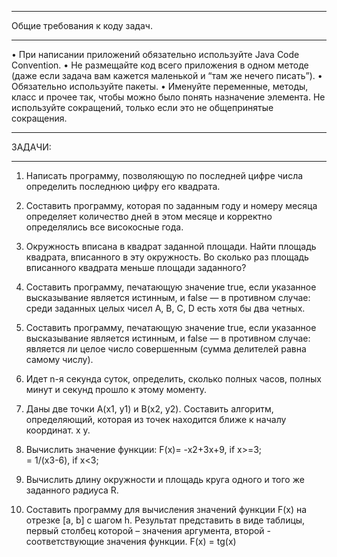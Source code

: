 ***
Общие требования к коду задач.
***
• При написании приложений обязательно используйте Java Code Convention.
• Не размещайте код всего приложения в одном методе (даже если задача вам кажется маленькой и “там
же нечего писать”).
• Обязательно используйте пакеты.
• Именуйте переменные, методы, класс и прочее так, чтобы можно было понять назначение элемента. Не
используйте сокращений, только если это не общепринятые сокращения.
***
ЗАДАЧИ:
***
1. Написать программу, позволяющую по последней цифре числа определить последнюю цифру его
квадрата.

2. Составить программу, которая по заданным году и номеру месяца определяет количество дней в этом
месяце и корректно определялись все високосные года.

3. Окружность вписана в квадрат заданной площади. Найти площадь квадрата, вписанного в эту
окружность. Во сколько раз площадь вписанного квадрата меньше площади заданного?

4. Составить программу, печатающую значение true, если указанное высказывание является истинным, и
false — в противном случае: среди заданных целых чисел А, В, С, D есть хотя бы два четных.

5. Составить программу, печатающую значение true, если указанное высказывание является истинным, и
false — в противном случае: является ли целое число совершенным (сумма делителей равна самому
числу).

6. Идет n-я секунда суток, определить, сколько полных часов, полных минут и секунд прошло к этому
моменту.

7. Даны две точки А(х1, у1) и В(х2, у2). Составить алгоритм, определяющий, которая из точек находится
ближе к началу координат. x y.

8. Вычислить значение функции: F(x)= -x2+3x+9, if x>=3;   
                                   =  1/(x3-6), if x<3;   
                                   
9. Вычислить длину окружности и площадь круга одного и того же заданного радиуса R.

10. Составить программу для вычисления значений функции F(x) на отрезке [а, b] с шагом h. Результат
представить в виде таблицы, первый столбец которой – значения аргумента, второй - соответствующие
значения функции.
F(x) = tg(x)
